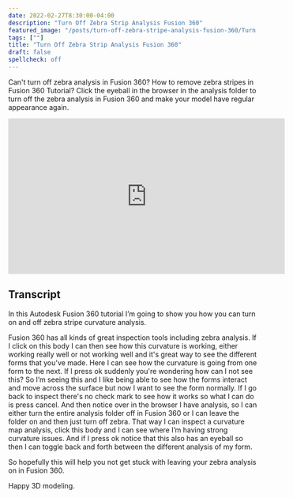 ```yaml
---
date: 2022-02-27T8:30:00-04:00
description: "Turn Off Zebra Strip Analysis Fusion 360"
featured_image: "/posts/turn-off-zebra-stripe-analysis-fusion-360/Turn off Zebra Analysis Fusion 360 Title.jpg"
tags: [""]
title: "Turn Off Zebra Strip Analysis Fusion 360"
draft: false
spellcheck: off
---
```


Can't turn off zebra analysis in Fusion 360? How to remove zebra stripes in Fusion 360 Tutorial? Click the eyeball in the browser in the analysis folder to turn off the zebra analysis in Fusion 360 and make your model have regular appearance again.

<div class="iframe-16-9-container">
<iframe class="youTubeIframe" width="560" height="315" src="https://www.youtube.com/embed/xGk4xBtBt2g?rel=0" title="YouTube video player" frameborder="0" allow="accelerometer; autoplay; clipboard-write; encrypted-media; gyroscope; picture-in-picture; web-share" allowfullscreen></iframe>
</div>

## Transcript

In this Autodesk Fusion 360 tutorial I’m going to show you how you can turn on and off zebra stripe curvature analysis.

Fusion 360 has all kinds of great inspection tools including zebra analysis. If I click on this body I can then see how this curvature is working, either working really well or not working well and it's great way to see the different forms that you've made. Here I can see how the curvature is going from one form to the next. If I press ok suddenly you're wondering how can I not see this? So I’m seeing this and I like being able to see how the forms interact and move across the surface but now I want to see the form normally. If I go back to inspect there's no check mark to see how it works so what I can do is press cancel. And then notice over in the browser I have analysis, so I can either turn the entire analysis folder off in Fusion 360 or I can leave the folder on and then just turn off zebra. That way I can inspect a curvature map analysis, click this body and I can see where I’m having strong curvature issues. And if I press ok notice that this also has an eyeball so then I can toggle back and forth between the different analysis of my form.

So hopefully this will help you not get stuck with leaving your zebra analysis on in Fusion 360.

Happy 3D modeling.
